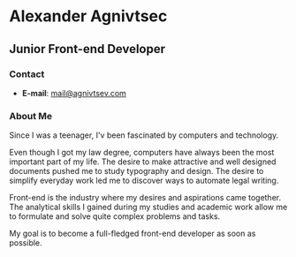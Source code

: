
# Alexander Agnivtsec
## Junior Front-end Developer

### Contact
- **E-mail**: mail@agnivtsev.com

### About Me
Since I was a teenager, I'v been fascinated by computers and technology.

Even though I got my law degree, computers have always been the most important part of my life. The desire to make attractive and well designed documents pushed me to study typography and design. The desire to simplify everyday work led me to discover ways to automate legal writing.

Front-end is the industry where my desires and aspirations came together. The analytical skills I gained during my studies and academic work allow me to formulate and solve quite complex problems and tasks.

My goal is to become a full-fledged front-end developer as soon as possible.



